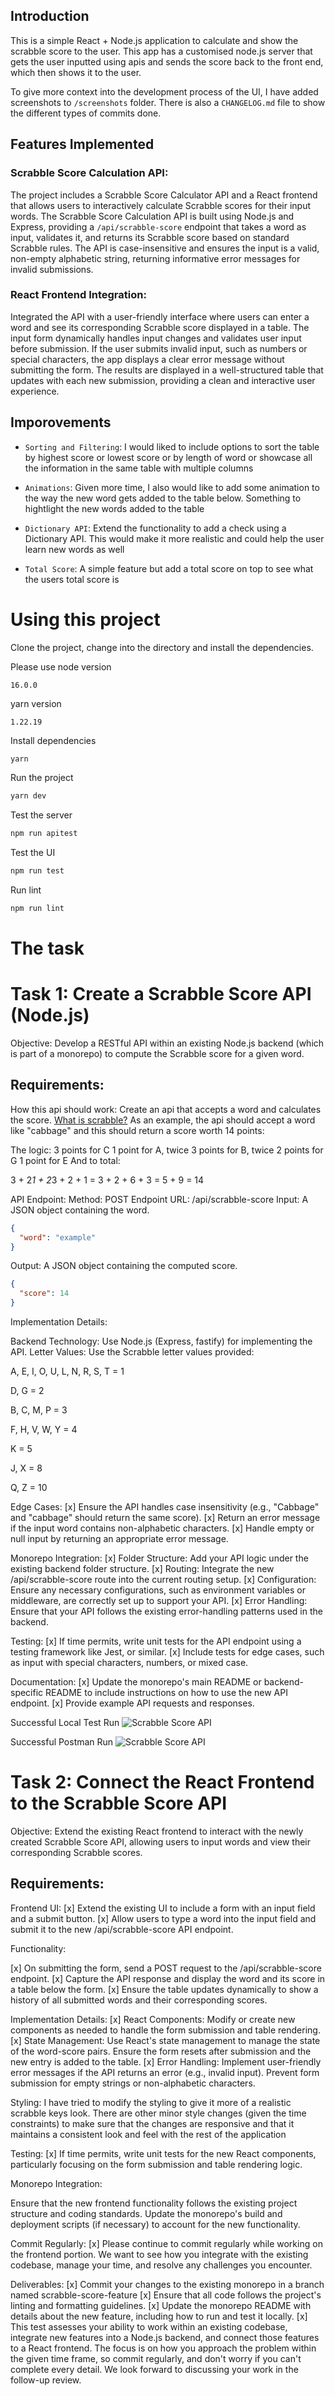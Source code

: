 ## Introduction

This is a simple React + Node.js application to calculate and show the scrabble score to the user. This app has a customised node.js server that gets the user inputted using apis and sends the score back to the front end, which then shows it to the user.

To give more context into the development process of the UI, I have added screenshots to `/screenshots` folder. There is also a `CHANGELOG.md` file to show the different types of commits done.

## Features Implemented

### Scrabble Score Calculation API:

The project includes a Scrabble Score Calculator API and a React frontend that allows users to interactively calculate Scrabble scores for their input words. The Scrabble Score Calculation API is built using Node.js and Express, providing a `/api/scrabble-score` endpoint that takes a word as input, validates it, and returns its Scrabble score based on standard Scrabble rules. The API is case-insensitive and ensures the input is a valid, non-empty alphabetic string, returning informative error messages for invalid submissions.

### React Frontend Integration:

Integrated the API with a user-friendly interface where users can enter a word and see its corresponding Scrabble score displayed in a table. The input form dynamically handles input changes and validates user input before submission. If the user submits invalid input, such as numbers or special characters, the app displays a clear error message without submitting the form. The results are displayed in a well-structured table that updates with each new submission, providing a clean and interactive user experience.

## Imporovements

- `Sorting and Filtering`: I would liked to include options to sort the table by highest score or lowest score or by length of word or showcase all the information in the same table with multiple columns

- `Animations`: Given more time, I also would like to add some animation to the way the new word gets added to the table below. Something to hightlight the new words added to the table

- `Dictionary API`: Extend the functionality to add a check using a Dictionary API. This would make it more realistic and could help the user learn new words as well

- `Total Score`: A simple feature but add a total score on top to see what the users total score is

# Using this project

Clone the project, change into the directory and install the dependencies.

Please use
node version

```
16.0.0
```

yarn version

```
1.22.19
```

Install dependencies

```bash
yarn
```

Run the project

```bash
yarn dev
```

Test the server

```bash
npm run apitest
```

Test the UI

```bash
npm run test
```

Run lint

```bash
npm run lint
```

# The task

# Task 1: Create a Scrabble Score API (Node.js)

Objective:
Develop a RESTful API within an existing Node.js backend (which is part of a monorepo) to compute the Scrabble score for a given word.

## Requirements:

How this api should work:
Create an api that accepts a word and calculates the score.
[What is scrabble?](https://en.wikipedia.org/wiki/Scrabble)
As an example, the api should accept a word like "cabbage" and this should return a score worth 14 points:

The logic:
3 points for C
1 point for A, twice
3 points for B, twice
2 points for G
1 point for E
And to total:

3 + 2*1 + 2*3 + 2 + 1
= 3 + 2 + 6 + 3
= 5 + 9
= 14

API Endpoint:
Method: POST
Endpoint URL: /api/scrabble-score
Input: A JSON object containing the word.

```json
{
  "word": "example"
}
```

Output: A JSON object containing the computed score.

```json
{
  "score": 14
}
```

Implementation Details:

Backend Technology: Use Node.js (Express, fastify) for implementing the API.
Letter Values: Use the Scrabble letter values provided:

A, E, I, O, U, L, N, R, S, T = 1

D, G = 2

B, C, M, P = 3

F, H, V, W, Y = 4

K = 5

J, X = 8

Q, Z = 10

Edge Cases:
[x] Ensure the API handles case insensitivity (e.g., "Cabbage" and "cabbage" should return the same score).
[x] Return an error message if the input word contains non-alphabetic characters.
[x] Handle empty or null input by returning an appropriate error message.

Monorepo Integration:
[x] Folder Structure: Add your API logic under the existing backend folder structure.
[x] Routing: Integrate the new /api/scrabble-score route into the current routing setup.
[x] Configuration: Ensure any necessary configurations, such as environment variables or middleware, are correctly set up to support your API.
[x] Error Handling: Ensure that your API follows the existing error-handling patterns used in the backend.

Testing:
[x] If time permits, write unit tests for the API endpoint using a testing framework like Jest, or similar.
[x] Include tests for edge cases, such as input with special characters, numbers, or mixed case.

Documentation:
[x] Update the monorepo's main README or backend-specific README to include instructions on how to use the new API endpoint.
[x] Provide example API requests and responses.

Successful Local Test Run
![Scrabble Score API](./server/tests/successful_test_run.png)

Successful Postman Run
![Scrabble Score API](./server/tests/successful_postman_call.png)

# Task 2: Connect the React Frontend to the Scrabble Score API

Objective:
Extend the existing React frontend to interact with the newly created Scrabble Score API, allowing users to input words and view their corresponding Scrabble scores.

## Requirements:

Frontend UI:
[x] Extend the existing UI to include a form with an input field and a submit button.
[x] Allow users to type a word into the input field and submit it to the new /api/scrabble-score API endpoint.

Functionality:

[x] On submitting the form, send a POST request to the /api/scrabble-score endpoint.
[x] Capture the API response and display the word and its score in a table below the form.
[x] Ensure the table updates dynamically to show a history of all submitted words and their corresponding scores.

Implementation Details:
[x] React Components: Modify or create new components as needed to handle the form submission and table rendering.
[x] State Management: Use React's state management to manage the state of the word-score pairs. Ensure the form resets after submission and the new entry is added to the table.
[x] Error Handling: Implement user-friendly error messages if the API returns an error (e.g., invalid input). Prevent form submission for empty strings or non-alphabetic characters.

Styling:
I have tried to modify the styling to give it more of a realistic scrabble keys look. There are other minor style changes (given the time constraints) to make sure that the changes are responsive and that it maintains a consistent look and feel with the rest of the application

Testing:
[x] If time permits, write unit tests for the new React components, particularly focusing on the form submission and table rendering logic.

Monorepo Integration:

Ensure that the new frontend functionality follows the existing project structure and coding standards.
Update the monorepo's build and deployment scripts (if necessary) to account for the new functionality.

Commit Regularly:
[x] Please continue to commit regularly while working on the frontend portion. We want to see how you integrate with the existing codebase, manage your time, and resolve any challenges you encounter.

Deliverables:
[x] Commit your changes to the existing monorepo in a branch named scrabble-score-feature
[x] Ensure that all code follows the project's linting and formatting guidelines.
[x] Update the monorepo README with details about the new feature, including how to run and test it locally.
[x] This test assesses your ability to work within an existing codebase, integrate new features into a Node.js backend, and connect those features to a React frontend. The focus is on how you approach the problem within the given time frame, so commit regularly, and don't worry if you can't complete every detail. We look forward to discussing your work in the follow-up review.
